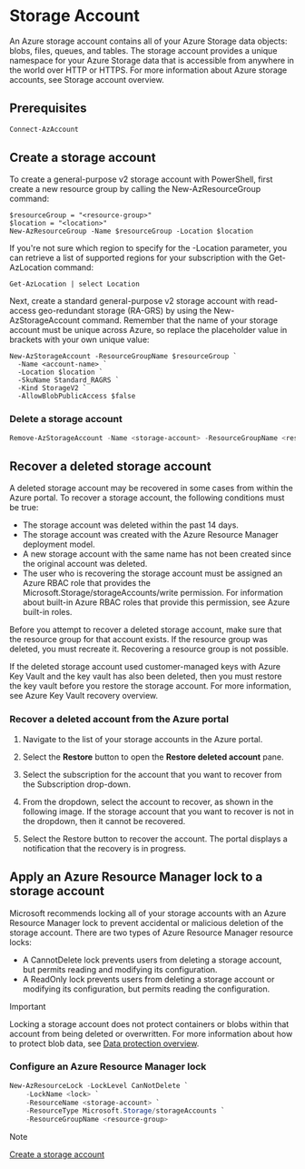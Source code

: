 # Storage Account

An Azure storage account contains all of your Azure Storage data objects: blobs, files, queues, and tables. The storage account provides a unique namespace for your Azure Storage data that is accessible from anywhere in the world over HTTP or HTTPS. For more information about Azure storage accounts, see Storage account overview.

## Prerequisites

```powershell
Connect-AzAccount
```

## Create a storage account

To create a general-purpose v2 storage account with PowerShell, first create a new resource group by calling the New-AzResourceGroup command:

```shell
$resourceGroup = "<resource-group>"
$location = "<location>"
New-AzResourceGroup -Name $resourceGroup -Location $location
```

If you're not sure which region to specify for the -Location parameter, you can retrieve a list of supported regions for your subscription with the Get-AzLocation command:

```shell
Get-AzLocation | select Location
```

Next, create a standard general-purpose v2 storage account with read-access geo-redundant storage (RA-GRS) by using the New-AzStorageAccount command. Remember that the name of your storage account must be unique across Azure, so replace the placeholder value in brackets with your own unique value:

```shell
New-AzStorageAccount -ResourceGroupName $resourceGroup `
  -Name <account-name> `
  -Location $location `
  -SkuName Standard_RAGRS `
  -Kind StorageV2 `
  -AllowBlobPublicAccess $false
```

### Delete a storage account

```powershell
Remove-AzStorageAccount -Name <storage-account> -ResourceGroupName <resource-group>
```

## Recover a deleted storage account

A deleted storage account may be recovered in some cases from within the Azure portal. To recover a storage account, the following conditions must be true:

- The storage account was deleted within the past 14 days.
- The storage account was created with the Azure Resource Manager deployment model.
- A new storage account with the same name has not been created since the original account was deleted.
- The user who is recovering the storage account must be assigned an Azure RBAC role that provides the Microsoft.Storage/storageAccounts/write permission. For information about built-in Azure RBAC roles that provide this permission, see Azure built-in roles.

Before you attempt to recover a deleted storage account, make sure that the resource group for that account exists. If the resource group was deleted, you must recreate it. Recovering a resource group is not possible.

If the deleted storage account used customer-managed keys with Azure Key Vault and the key vault has also been deleted, then you must restore the key vault before you restore the storage account. For more information, see Azure Key Vault recovery overview.

### Recover a deleted account from the Azure portal

1. Navigate to the list of your storage accounts in the Azure portal.

2. Select the **Restore** button to open the **Restore deleted account** pane.

3. Select the subscription for the account that you want to recover from the Subscription drop-down.

4. From the dropdown, select the account to recover, as shown in the following image. If the storage account that you want to recover is not in the dropdown, then it cannot be recovered.

5. Select the Restore button to recover the account. The portal displays a notification that the recovery is in progress.

## Apply an Azure Resource Manager lock to a storage account

Microsoft recommends locking all of your storage accounts with an Azure Resource Manager lock to prevent accidental or malicious deletion of the storage account. There are two types of Azure Resource Manager resource locks:

- A CannotDelete lock prevents users from deleting a storage account, but permits reading and modifying its configuration.
- A ReadOnly lock prevents users from deleting a storage account or modifying its configuration, but permits reading the configuration.

>[!IMPORTANT]
>Locking a storage account does not protect containers or blobs within that account from being deleted or overwritten. For more information about how to protect blob data, see [Data protection overview](https://learn.microsoft.com/en-us/azure/storage/blobs/data-protection-overview).
<!-- MD028/no-blanks-blockquote -->

### Configure an Azure Resource Manager lock

```powershell
New-AzResourceLock -LockLevel CanNotDelete `
    -LockName <lock> `
    -ResourceName <storage-account> `
    -ResourceType Microsoft.Storage/storageAccounts `
    -ResourceGroupName <resource-group>
```

>[!NOTE]
>[Create a storage account](https://learn.microsoft.com/en-us/azure/storage/common/storage-account-create)
